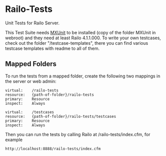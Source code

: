 Railo-Tests
===========

Unit Tests for Railo Server.

This Test Suite needs [MXUnit](http://mxunit.org/) to be installed (copy of the folder MXUnit in webroot) and they need at least Railo 4.1.1.000.
To write your own testcases, check out the folder "/testcase-templates", there you can find various testcase templates with readme to all of them.


Mapped Folders
--------------

To run the tests from a mapped folder, create the following two mappings in the server or web admin:

    virtual:    /railo-tests
    resource:   {path-of-folder}/railo-tests
    primary:    Resource
    inspect:    Always
    
    virtual:    /testcases
    resource:   {path-of-folder}/railo-tests/testcases
    primary:    Resource
    inspect:    Always
    
Then you can run the tests by calling Railo at /railo-tests/index.cfm, for example

    http://localhost:8888/railo-tests/index.cfm
    
    
